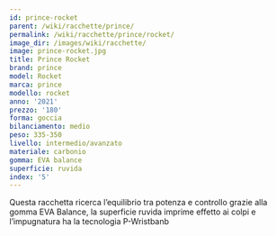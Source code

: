 ```yaml
---
id: prince-rocket
parent: /wiki/racchette/prince/
permalink: /wiki/racchette/prince/rocket/
image_dir: /images/wiki/racchette/
image: prince-rocket.jpg
title: Prince Rocket
brand: prince
model: Rocket
marca: prince
modello: rocket
anno: '2021'
prezzo: '180'
forma: goccia
bilanciamento: medio
peso: 335-350
livello: intermedio/avanzato
materiale: carbonio
gomma: EVA balance
superficie: ruvida
index: '5'
---
```

Questa racchetta ricerca l’equilibrio tra potenza e controllo grazie alla gomma EVA Balance, la superficie ruvida imprime effetto ai colpi e l’impugnatura ha la tecnologia P-Wristbanb